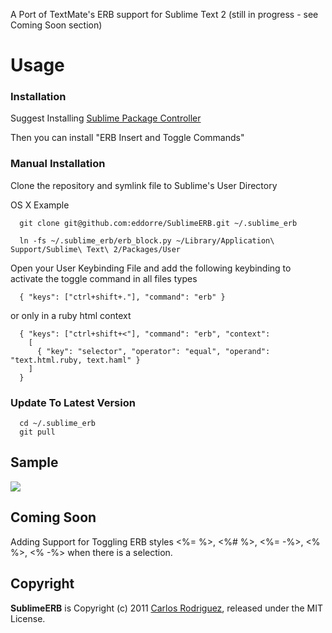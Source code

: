 A Port of TextMate's ERB support for Sublime Text 2 (still in progress - see Coming Soon section)

Usage
=====

### Installation ###

  Suggest Installing [Sublime Package Controller](http://wbond.net/sublime_packages/package_control)

  Then you can install "ERB Insert and Toggle Commands"
  
### Manual Installation ###

  Clone the repository and symlink file to Sublime's User Directory

  OS X Example

```
  git clone git@github.com:eddorre/SublimeERB.git ~/.sublime_erb

  ln -fs ~/.sublime_erb/erb_block.py ~/Library/Application\ Support/Sublime\ Text\ 2/Packages/User
```

  Open your User Keybinding File and add the following keybinding to activate the toggle command in all files types

```
  { "keys": ["ctrl+shift+."], "command": "erb" }
```

  or only in a ruby html context

```
  { "keys": ["ctrl+shift+<"], "command": "erb", "context":
    [
      { "key": "selector", "operator": "equal", "operand": "text.html.ruby, text.haml" }
    ]
  }
```

### Update To Latest Version ###

```
  cd ~/.sublime_erb
  git pull
```

Sample
----------
<img src="https://github.com/eddorre/SublimeERB/raw/master/erb.gif" />

Coming Soon
-----------
Adding Support for Toggling ERB styles <%= %>, <%# %>, <%= -%>, <% %>, <% -%> when there is a selection.

Copyright
---------

**SublimeERB** is Copyright (c) 2011 [Carlos Rodriguez](http://eddorre.com), released under the MIT License.